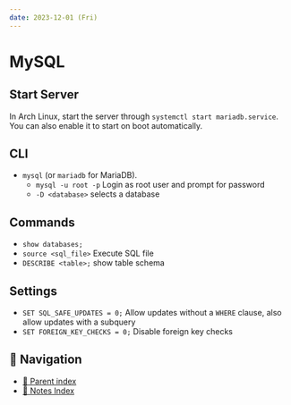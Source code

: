 ```yaml
---
date: 2023-12-01 (Fri)
---
```


# MySQL

## Start Server

In Arch Linux, start the server through `systemctl start mariadb.service`. You
can also enable it to start on boot automatically.

## CLI

- `mysql` (or `mariadb` for MariaDB).
  - `mysql -u root -p` Login as root user and prompt for password
  - `-D <database>` selects a database

## Commands

- `show databases;`
- `source <sql_file>` Execute SQL file
- `DESCRIBE <table>;` show table schema

## Settings

- `SET SQL_SAFE_UPDATES = 0;` Allow updates without a `WHERE` clause, also allow
  updates with a subquery
- `SET FOREIGN_KEY_CHECKS = 0;` Disable foreign key checks

## 🧭 Navigation

- [🔖 Parent index](../../index.md)
- [📑 Notes Index](../../index.md)
